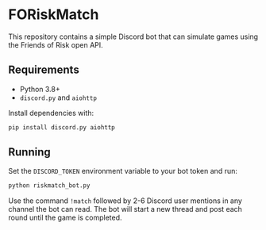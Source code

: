 # FORiskMatch

This repository contains a simple Discord bot that can simulate games using the Friends of Risk open API.

## Requirements
- Python 3.8+
- `discord.py` and `aiohttp`

Install dependencies with:

```bash
pip install discord.py aiohttp
```

## Running
Set the `DISCORD_TOKEN` environment variable to your bot token and run:

```bash
python riskmatch_bot.py
```

Use the command `!match` followed by 2-6 Discord user mentions in any channel the bot can read. The bot will start a new thread and post each round until the game is completed.
